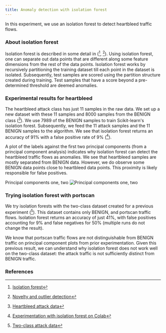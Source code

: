 ```yaml
---
title: Anomaly detection with isolation forest
---
```

In this experiment, we use an isolation forest to detect heartbleed traffic flows.

### About isolation forest
Isolation forest is described in some detail in ([^wiki1], [^scikit1]). Using isolation forest, one can separate out data points that are different along some feature dimensions from the rest of the data points. Isolation forest works by recursively partitioning the training dataset till each point in the dataset is isolated. Subsequently, test samples are scored using the partition structure created during training. Test samples that have a score beyond a pre-determined threshold are deemed anomalies.

### Experimental results for heartbleed
The heartbleed attack class has just 11 samples in the raw data. We set up a new dataset with these 11 samples and 8000 samples from the BENIGN class ([^data4]). We use 7989 of the BENIGN samples to train Scikit-learn's isolation forest. Subsequently, we feed the 11 attack samples and the 11 BENIGN samples to the algorithm. We see that isolation forest returns an accuracy of 91% with a false positive rate of 9% ([^colab7]).

A plot of the labels against the first two principal components (from a principal component analysis) indicates why isolation forest can detect the heartbleed traffic flows as anomalies. We see that heartbleed samples are mostly separated from BENIGN data. However, we do observe some BENIGN data points close to heartbleed data points. This proximity is likely responsible for false positives.

Principal components one, two
![Principal components one, two](/CICIDS/assets/images/2020-11-20-heartbleed-1.png)

### Trying isolation forest with portscan
We try isolation forests with the two-class dataset created for a previous experiment ([^data3]). This dataset contains only BENIGN, and portscan traffic flows. Isolation forest returns an accuracy of just 41%, with false positives accounting for 9% and false negatives for 50% (multiple runs do not change the result).

We know that portscan traffic flows are not distinguishable from BENIGN traffic on principal component plots from prior experimentation. Given this previous result, we can understand why isolation forest does not work well on the two-class dataset: the attack traffic is not sufficiently distinct from BENIGN traffic.

### References
[^wiki1]: [Isolation forest](https://en.wikipedia.org/wiki/Isolation_forest)
[^scikit1]: [Novelty and outlier detection](https://scikit-learn.org/stable/modules/outlier_detection.html#isolation-forest)
[^data4]: [Heartbleed attack data](https://github.com/r-dube/CICIDS/blob/main/MachineLearningCVE/processed/heartbleed-cicids2017.csv)
[^colab7]: [Experimentation with isolation forest on Colab](https://github.com/r-dube/CICIDS/blob/main/ids_heartbleed.ipynb)
[^data3]: [Two-class attack data](https://github.com/r-dube/CICIDS/blob/main/MachineLearningCVE/processed/twoclass-cicids2017.csv)
